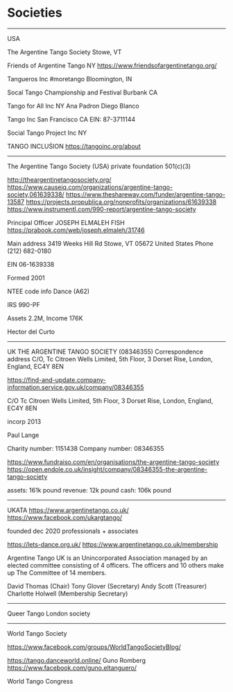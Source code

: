 # Societies

---
USA

The Argentine Tango Society
Stowe, VT

Friends of Argentine Tango
NY
https://www.friendsofargentinetango.org/

Tangueros Inc #moretango
Bloomington, IN

Socal Tango Championship and Festival
Burbank CA

Tango for All Inc
NY
Ana Padron Diego Blanco

Tango Inc
San Francisco CA
EIN: 87-3711144

Social Tango Project Inc
NY

TANGO INCLUŚION
https://tangoinc.org/about




---

The Argentine Tango Society (USA)
private foundation
501(c)(3)

http://theargentinetangosociety.org/
https://www.causeiq.com/organizations/argentine-tango-society,061639338/
https://www.theshareway.com/funder/argentine-tango-13587
https://projects.propublica.org/nonprofits/organizations/61639338
https://www.instrumentl.com/990-report/argentine-tango-society

Principal Officer
JOSEPH ELMALEH FISH
https://prabook.com/web/joseph.elmaleh/31746

Main address
3419 Weeks Hill Rd
Stowe, VT 05672 United States
Phone (212) 682-0180

EIN 06-1639338

Formed  2001

NTEE code info Dance (A62)

IRS 990-PF

Assets 2.2M, Income 176K

Hector del Curto

----
UK
THE ARGENTINE TANGO SOCIETY (08346355)
Correspondence address
C/O, Tc Citroen Wells Limited, 5th Floor, 3 Dorset Rise, London, England, EC4Y 8EN

https://find-and-update.company-information.service.gov.uk/company/08346355

C/O Tc Citroen Wells Limited, 5th Floor, 3 Dorset Rise, London, England, EC4Y 8EN

incorp 2013

Paul Lange

Charity number: 1151438
Company number: 08346355

https://www.fundraiso.com/en/organisations/the-argentine-tango-society
https://open.endole.co.uk/insight/company/08346355-the-argentine-tango-society

assets: 161k pound
revenue: 12k pound
cash: 106k pound

-------
UKATA
https://www.argentinetango.co.uk/
https://www.facebook.com/ukargtango/


founded dec 2020
professionals + associates

https://lets-dance.org.uk/
https://www.argentinetango.co.uk/membership

Argentine Tango UK is an Unincorporated Association managed by an elected committee consisting of 4 officers. The officers and 10 others make up The Committee of 14 members.

David Thomas (Chair)
Tony Glover (Secretary)
Andy Scott  (Treasurer)
Charlotte Holwell (Membership Secretary)


---
Queer Tango London
society

----

World Tango Society

https://www.facebook.com/groups/WorldTangoSocietyBlog/

https://tango.danceworld.online/
Guno Romberg
https://www.facebook.com/guno.eltanguero/

World Tango Congress
